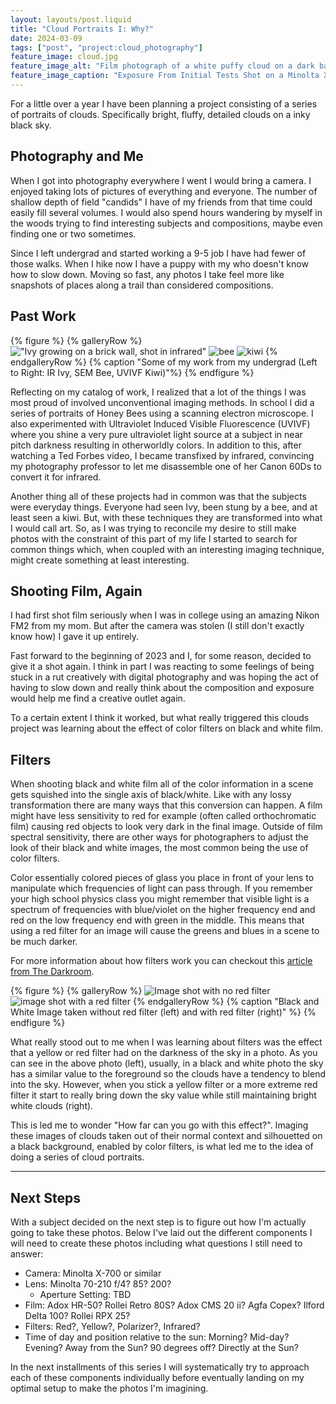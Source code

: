 ```yaml
---
layout: layouts/post.liquid
title: "Cloud Portraits I: Why?"
date: 2024-03-09
tags: ["post", "project:cloud_photography"]
feature_image: cloud.jpg
feature_image_alt: "Film photograph of a white puffy cloud on a dark background"
feature_image_caption: "Exposure From Initial Tests Shot on a Minolta X-700 with the 70-210 f/4"
---
```


For a little over a year I have been planning a project consisting of a series of portraits of clouds. Specifically bright, fluffy, detailed clouds on a inky black sky.


## Photography and Me
When I got into photography everywhere I went I would bring a camera. I enjoyed taking lots of pictures of everything and everyone. The number of shallow depth of field "candids" I have of my friends from that time could easily fill several volumes. I would also spend hours wandering by myself in the woods trying to find interesting subjects and compositions, maybe even finding one or two sometimes.

Since I left undergrad and started working a 9-5 job I have had fewer of those walks. When I hike now I have a puppy with my who doesn't know how to slow down. Moving so fast, any photos I take feel more like snapshots of places along a trail than considered compositions.

## Past Work

{% figure %}
{% galleryRow %}
!["Ivy growing on a brick wall, shot in infrared"](old_work_gallery/ivy.jpg)
![bee](old_work_gallery/bee.jpg)
![kiwi](old_work_gallery/kiwi.jpg)
{% endgalleryRow %}
{% caption "Some of my work from my undergrad (Left to Right: IR Ivy, SEM Bee, UVIVF Kiwi)"%}
{% endfigure %}

Reflecting on my catalog of work, I realized that a lot of the things I was most proud of involved unconventional imaging methods. In school I did a series of portraits of Honey Bees using a scanning electron microscope. I also experimented with Ultraviolet Induced Visible Fluorescence (UVIVF) where you shine a very pure ultraviolet light source at a subject in near pitch darkness resulting in otherworldly colors. In addition to this, after watching a Ted Forbes video, I became transfixed by infrared, convincing my photography professor to let me disassemble one of her Canon 60Ds to convert it for infrared. 

Another thing all of these projects had in common was that the subjects were everyday things. Everyone had seen Ivy, been stung by a bee, and at least seen a kiwi. But, with these techniques they are transformed into what I would call art. So, as I was trying to reconcile my desire to still make photos with the constraint of this part of my life I started to search for common things which, when coupled with an interesting imaging technique, might create something at least interesting.

## Shooting Film, Again
I had first shot film seriously when I was in college using an amazing Nikon FM2 from my mom. But after the camera was stolen (I still don't exactly know how) I gave it up entirely. 

Fast forward to the beginning of 2023 and I, for some reason, decided to give it a shot again. I think in part I was reacting to some feelings of being stuck in a rut creatively with digital photography and was hoping the act of having to slow down and really think about the composition and exposure would help me find a creative outlet again. 

To a certain extent I think it worked, but what really triggered this clouds project was learning about the effect of color filters on black and white film.

## Filters
When shooting black and white film all of the color information in a scene gets squished into the single axis of black/white. Like with any lossy transformation there are many ways that this conversion can happen. A film might have less sensitivity to red for example (often called orthochromatic film) causing red objects to look very dark in the final image. Outside of film spectral sensitivity, there are other ways for photographers to adjust the look of their black and white images, the most common being the use of color filters.

Color essentially colored pieces of glass you place in front of your lens to manipulate which frequencies of light can pass through. If you remember your high school physics class you might remember that visible light is a spectrum of frequencies with blue/violet on the higher frequency end and red on the low frequency end with green in the middle. This means that using a red filter for an image will cause the greens and blues in a scene to be much darker.

For more information about how filters work you can checkout this [article from The Darkroom](https://thedarkroom.com/color-filters-with-bw-film/).

{% figure %}
{% galleryRow %}
![Image shot with no red filter](no_red_filter.jpg)
![image shot with a red filter](red_filter.jpg)
{% endgalleryRow %}
{% caption "Black and White Image taken without red filter (left) and with red filter (right)" %}
{% endfigure %}

What really stood out to me when I was learning about filters was the effect that a yellow or red filter had on the darkness of the sky in a photo. As you can see in the above photo (left), usually, in a black and white photo the sky has a similar value to the foreground so the clouds have a tendency to blend into the sky. However, when you stick a yellow filter or a more extreme red filter it start to really bring down the sky value while still maintaining bright white clouds (right).

This is led me to wonder "How far can you go with this effect?". Imaging these images of clouds taken out of their normal context and  silhouetted on a black background, enabled by color filters, is what led me to the idea of doing a series of cloud portraits.

---

## Next Steps
With a subject decided on the next step is to figure out how I'm actually going to take these photos. Below I've laid out the different components I will need to create these photos including what questions I still need to answer:

- Camera: Minolta X-700 or similar
- Lens: Minolta 70-210 f/4? 85? 200?
    - Aperture Setting: TBD
- Film: Adox HR-50? Rollei Retro 80S? Adox CMS 20 ii? Agfa Copex? Ilford Delta 100? Rollei RPX 25?
- Filters: Red?, Yellow?, Polarizer?, Infrared?
- Time of day and position relative to the sun: Morning? Mid-day? Evening? Away from the Sun? 90 degrees off? Directly at the Sun?

In the next installments of this series I will systematically try to approach each of these components individually before eventually landing on my optimal setup to make the photos I'm imagining.
